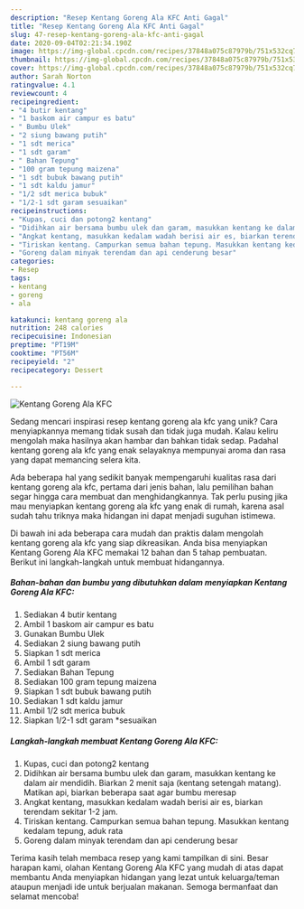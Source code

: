 ```yaml
---
description: "Resep Kentang Goreng Ala KFC Anti Gagal"
title: "Resep Kentang Goreng Ala KFC Anti Gagal"
slug: 47-resep-kentang-goreng-ala-kfc-anti-gagal
date: 2020-09-04T02:21:34.190Z
image: https://img-global.cpcdn.com/recipes/37848a075c87979b/751x532cq70/kentang-goreng-ala-kfc-foto-resep-utama.jpg
thumbnail: https://img-global.cpcdn.com/recipes/37848a075c87979b/751x532cq70/kentang-goreng-ala-kfc-foto-resep-utama.jpg
cover: https://img-global.cpcdn.com/recipes/37848a075c87979b/751x532cq70/kentang-goreng-ala-kfc-foto-resep-utama.jpg
author: Sarah Norton
ratingvalue: 4.1
reviewcount: 4
recipeingredient:
- "4 butir kentang"
- "1 baskom air campur es batu"
- " Bumbu Ulek"
- "2 siung bawang putih"
- "1 sdt merica"
- "1 sdt garam"
- " Bahan Tepung"
- "100 gram tepung maizena"
- "1 sdt bubuk bawang putih"
- "1 sdt kaldu jamur"
- "1/2 sdt merica bubuk"
- "1/2-1 sdt garam sesuaikan"
recipeinstructions:
- "Kupas, cuci dan potong2 kentang"
- "Didihkan air bersama bumbu ulek dan garam, masukkan kentang ke dalam air mendidih. Biarkan 2 menit saja (kentang setengah matang). Matikan api, biarkan beberapa saat agar bumbu meresap"
- "Angkat kentang, masukkan kedalam wadah berisi air es, biarkan terendam sekitar 1-2 jam."
- "Tiriskan kentang. Campurkan semua bahan tepung. Masukkan kentang kedalam tepung, aduk rata"
- "Goreng dalam minyak terendam dan api cenderung besar"
categories:
- Resep
tags:
- kentang
- goreng
- ala

katakunci: kentang goreng ala 
nutrition: 248 calories
recipecuisine: Indonesian
preptime: "PT19M"
cooktime: "PT56M"
recipeyield: "2"
recipecategory: Dessert

---
```



![Kentang Goreng Ala KFC](https://img-global.cpcdn.com/recipes/37848a075c87979b/751x532cq70/kentang-goreng-ala-kfc-foto-resep-utama.jpg)

Sedang mencari inspirasi resep kentang goreng ala kfc yang unik? Cara menyiapkannya memang tidak susah dan tidak juga mudah. Kalau keliru mengolah maka hasilnya akan hambar dan bahkan tidak sedap. Padahal kentang goreng ala kfc yang enak selayaknya mempunyai aroma dan rasa yang dapat memancing selera kita.



Ada beberapa hal yang sedikit banyak mempengaruhi kualitas rasa dari kentang goreng ala kfc, pertama dari jenis bahan, lalu pemilihan bahan segar hingga cara membuat dan menghidangkannya. Tak perlu pusing jika mau menyiapkan kentang goreng ala kfc yang enak di rumah, karena asal sudah tahu triknya maka hidangan ini dapat menjadi suguhan istimewa.


Di bawah ini ada beberapa cara mudah dan praktis dalam mengolah kentang goreng ala kfc yang siap dikreasikan. Anda bisa menyiapkan Kentang Goreng Ala KFC memakai 12 bahan dan 5 tahap pembuatan. Berikut ini langkah-langkah untuk membuat hidangannya.

<!--inarticleads1-->

##### Bahan-bahan dan bumbu yang dibutuhkan dalam menyiapkan Kentang Goreng Ala KFC:

1. Sediakan 4 butir kentang
1. Ambil 1 baskom air campur es batu
1. Gunakan  Bumbu Ulek
1. Sediakan 2 siung bawang putih
1. Siapkan 1 sdt merica
1. Ambil 1 sdt garam
1. Sediakan  Bahan Tepung
1. Sediakan 100 gram tepung maizena
1. Siapkan 1 sdt bubuk bawang putih
1. Sediakan 1 sdt kaldu jamur
1. Ambil 1/2 sdt merica bubuk
1. Siapkan 1/2-1 sdt garam *sesuaikan




<!--inarticleads2-->

##### Langkah-langkah membuat Kentang Goreng Ala KFC:

1. Kupas, cuci dan potong2 kentang
1. Didihkan air bersama bumbu ulek dan garam, masukkan kentang ke dalam air mendidih. Biarkan 2 menit saja (kentang setengah matang). Matikan api, biarkan beberapa saat agar bumbu meresap
1. Angkat kentang, masukkan kedalam wadah berisi air es, biarkan terendam sekitar 1-2 jam.
1. Tiriskan kentang. Campurkan semua bahan tepung. Masukkan kentang kedalam tepung, aduk rata
1. Goreng dalam minyak terendam dan api cenderung besar




Terima kasih telah membaca resep yang kami tampilkan di sini. Besar harapan kami, olahan Kentang Goreng Ala KFC yang mudah di atas dapat membantu Anda menyiapkan hidangan yang lezat untuk keluarga/teman ataupun menjadi ide untuk berjualan makanan. Semoga bermanfaat dan selamat mencoba!
